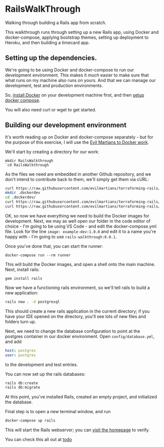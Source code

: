 # RailsWalkThrough

Walking through building a Rails app from scratch.

This walkthrough runs through setting up a new Rails app, using Docker and docker-compose, applying bootstrap themes, setting up deployment to Heroku, and then building a timecard app.

## Setting up the dependencies.
We're going to be using Docker and docker-compose to run our development environment. This makes it _much_ easier to make sure that what runs on my machine also runs on yours. And that we can manage our development, test and production environments.

So, [install Docker](https://docs.docker.com/v17.09/engine/installation/#server) on your development machine first, and then [setup docker compose](https://docs.docker.com/compose/install/).

You will also need curl or wget to get started.

## Building our development environment
It's worth reading up on Docker and docker-compose separately - but for the purpose of this exercise, I will use the [Evil Martians to Docker work](https://evilmartians.com/chronicles/ruby-on-whales-docker-for-ruby-rails-development).

We'll start by creating a directory for our work:
```
mkdir RailsWalkthrough
`cd RailsWalkthrough
```

As the files we need are embedded in another Github repository, and we don't intend to contribute back to them, we'll simply get them via cURL:

```bash
curl https://raw.githubusercontent.com/evilmartians/terraforming-rails/master/examples/dockerdev/docker-compose.yml -o docker-compose.yml
mkdir .dockerdev
cd .dockerdev/
curl https://raw.githubusercontent.com/evilmartians/terraforming-rails/master/examples/dockerdev/.dockerdev/Dockerfile -o Dockerfile
curl https://raw.githubusercontent.com/evilmartians/terraforming-rails/master/examples/dockerdev/.dockerdev/Aptfile -o Aptfile
```

OK, so now we have everything we need to build the Docker images for development. Next, we may as well open our folder in the code editor of choice - I'm going to be using VS Code - and edit the docker-compose.yml file.
Look for the line `image: example-dev:1.0.0` and edit it to a name you're happy with - I'm going to use `rails-walkthrough:0.0.1`.

Once you've done that, you can start the runner:
```shell
docker-compose run --rm runner
```
This will build the Docker images, and open a shell onto the main machine. 
Next, install rails:
```
gem install rails
```
Now we have a functioning rails environment, so we'll tell rails to build a new application:
``` bash
rails new . -d postgresql
```
This should create a new rails application in the current directory; if you have your IDE opened on the directory, you'll see lots of new files and folders turn up.

Next, we need to change the database configuration to point at the postgres container in our docker environment.
Open `config/database.yml`, and add
``` yaml
host: postgres
user: postgres
``` 
to the development and test entries.

You can now set up the rails databases:
``` bash
rails db:create
rails db:migrate
```
At this point, you've installed Rails, created an empty project, and initialized the database.

Final step is to open a new terminal window, and run 
``` bash 
docker-compose up rails
```
This will start the Rails webserver; you can [visit the homepage](http://localhost:3000) to verify.

You can check this all out at [todo]()
